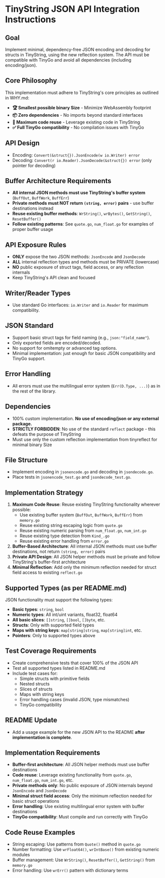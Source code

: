 # TinyString JSON API Integration Instructions

## Goal
Implement minimal, dependency-free JSON encoding and decoding for structs in TinyString, using the new reflection system. The API must be compatible with TinyGo and avoid all dependencies (including encoding/json).

## Core Philosophy
This implementation must adhere to TinyString's core principles as outlined in WHY.md:
- **🏆 Smallest possible binary Size** - Minimize WebAssembly footprint
- **📦 Zero dependencies** - No imports beyond standard interfaces
- **🔧 Maximum code reuse** - Leverage existing code in TinyString
- **✅ Full TinyGo compatibility** - No compilation issues with TinyGo

## API Design
- Encoding: `Convert(&struct{}).JsonEncode(w io.Writer) error`
- Decoding: `Convert(r io.Reader).JsonDecode(&struct{}) error` (only pointer for decoding)

## Buffer Architecture Requirements
- **All internal JSON methods must use TinyString's buffer system** (`BuffOut`, `BuffWork`, `BuffErr`)
- **Private methods must NOT return `(string, error)` pairs** - use buffer destinations instead
- **Reuse existing buffer methods**: `WrString()`, `wrBytes()`, `GetString()`, `ResetBuffer()`
- **Follow existing patterns**: See `quote.go`, `num_float.go` for examples of proper buffer usage

## API Exposure Rules
- **ONLY** expose the two JSON methods: `JsonEncode` and `JsonDecode`
- **ALL** internal reflection types and methods must be PRIVATE (lowercase)
- **NO** public exposure of struct tags, field access, or any reflection internals
- Keep TinyString's API clean and focused

## Writer/Reader Types
- Use standard Go interfaces: `io.Writer` and `io.Reader` for maximum compatibility.

## JSON Standard
- Support basic struct tags for field naming (e.g., `json:"field_name"`).
- Only exported fields are encoded/decoded.
- No support for omitempty or advanced tag options.
- Minimal implementation: just enough for basic JSON compatibility and TinyGo support.

## Error Handling
- All errors must use the multilingual error system (`Err(D.Type, ...)`) as in the rest of the library.

## Dependencies
- 100% custom implementation. **No use of encoding/json or any external package.**
- **STRICTLY FORBIDDEN**: No use of the standard `reflect` package - this defeats the purpose of TinyString
- Must use only the custom reflection implementation from tinyreflect for minimal binary Size

## File Structure
- Implement encoding in `jsonencode.go` and decoding in `jsondecode.go`.
- Place tests in `jsonencode_test.go` and `jsondecode_test.go`.

## Implementation Strategy
1. **Maximum Code Reuse**: Reuse existing TinyString functionality wherever possible:
   - Use existing buffer system (`BuffOut`, `BuffWork`, `BuffErr`) from `memory.go`
   - Reuse existing string escaping logic from `quote.go`
   - Reuse existing numeric parsing from `num_float.go`, `num_int.go`
   - Reuse existing type detection from `Kind_.go`
   - Reuse existing error handling from `error.go`
2. **Buffer-Based Architecture**: All internal JSON methods must use buffer destinations, not return `(string, error)` pairs
3. **Private API Design**: All JSON helper methods must be private and follow TinyString's buffer-first architecture
4. **Minimal Reflection**: Add only the minimum reflection needed for struct field access to existing `reflect.go`

## Supported Types (as per README.md)
JSON functionality must support the following types:
- **Basic types**: `string`, `bool`
- **Numeric types**: All int/uint variants, float32, float64
- **All basic slices**: `[]string`, `[]bool`, `[]byte`, etc.
- **Structs**: Only with supported field types
- **Maps with string keys**: `map[string]string`, `map[string]int`, etc.
- **Pointers**: Only to supported types above

## Test Coverage Requirements
- Create comprehensive tests that cover 100% of the JSON API
- Test all supported types listed in README.md
- Include test cases for:
  - Simple structs with primitive fields
  - Nested structs
  - Slices of structs
  - Maps with string keys
  - Error handling cases (invalid JSON, type mismatches)
  - TinyGo compatibility

## README Update
- Add a usage example for the new JSON API to the README **after implementation is complete**.

## Implementation Requirements
- **Buffer-first architecture**: All JSON helper methods must use buffer destinations
- **Code reuse**: Leverage existing functionality from `quote.go`, `num_float.go`, `num_int.go`, etc.
- **Private methods only**: No public exposure of JSON internals beyond `JsonEncode` and `JsonDecode`
- **Minimal struct field access**: Only the minimum reflection needed for basic struct operations
- **Error handling**: Use existing multilingual error system with buffer destinations
- **TinyGo compatibility**: Must compile and run correctly with TinyGo

## Code Reuse Examples
- String escaping: Use patterns from `Quote()` method in `quote.go`
- Number formatting: Use `wrFloat64()`, `wrIntBase()` from existing numeric modules
- Buffer management: Use `WrString()`, `ResetBuffer()`, `GetString()` from `memory.go`
- Error handling: Use `wrErr()` pattern with dictionary terms
